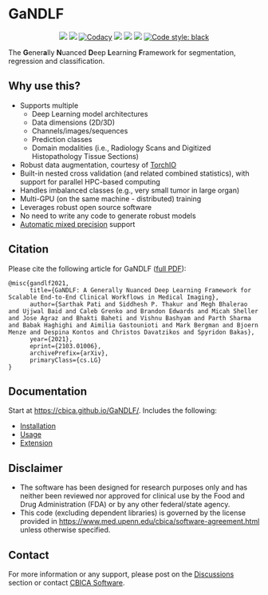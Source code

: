 # GaNDLF

<p align="center">
  <a href="https://github.com/CBICA/GaNDLF/actions/workflows/python-test.yml" alt="Build Status"><img src="https://github.com/CBICA/GaNDLF/actions/workflows/python-test.yml/badge.svg" /></a>
  <a href="https://github.com/CBICA/GaNDLF/actions/workflows/codeql-analysis.yml" alt="Code Analysis"><img src="https://github.com/CBICA/GaNDLF/workflows/CodeQL/badge.svg" /></a>
  <a href="https://www.codacy.com/gh/CBICA/GaNDLF/dashboard?utm_source=github.com&amp;utm_medium=referral&amp;utm_content=CBICA/GaNDLF&amp;utm_campaign=Badge_Grade"><img alt="Codacy" src="https://app.codacy.com/project/badge/Grade/8f8b77f62ad843709534e4ed66ad0b5a"></a>
  <a href="https://anaconda.org/conda-forge/gandlf" alt="Install"><img src="https://anaconda.org/conda-forge/gandlf/badges/installer/conda.svg" /></a>
  <a href="https://github.com/CBICA/GaNDLF/discussions" alt="Issues"><img src="https://img.shields.io/badge/Support-Discussion-blue" /></a>
  <a href="https://arxiv.org/abs/2103.01006" alt="Citation"><img src="https://img.shields.io/badge/Cite-citation-lightblue" /></a>
  <a href="https://github.com/psf/black"><img alt="Code style: black" src="https://img.shields.io/badge/Code%20Style-black-000000.svg"></a>
</p>

The **G**ener**a**lly **N**uanced **D**eep **L**earning **F**ramework for segmentation, regression and classification.

## Why use this?

- Supports multiple
  - Deep Learning model architectures
  - Data dimensions (2D/3D)
  - Channels/images/sequences 
  - Prediction classes
  - Domain modalities (i.e., Radiology Scans and Digitized Histopathology Tissue Sections)
- Robust data augmentation, courtesy of [TorchIO](https://github.com/fepegar/torchio/)  
- Built-in nested cross validation (and related combined statistics), with support for parallel HPC-based computing
- Handles imbalanced classes (e.g., very small tumor in large organ)
- Multi-GPU (on the same machine - distributed) training
- Leverages robust open source software
- No need to write any code to generate robust models
- [Automatic mixed precision](https://pytorch.org/blog/accelerating-training-on-nvidia-gpus-with-pytorch-automatic-mixed-precision/) support

## Citation

Please cite the following article for GaNDLF ([full PDF](https://arxiv.org/abs/2103.01006)):

```
@misc{gandlf2021,
      title={GaNDLF: A Generally Nuanced Deep Learning Framework for Scalable End-to-End Clinical Workflows in Medical Imaging}, 
      author={Sarthak Pati and Siddhesh P. Thakur and Megh Bhalerao and Ujjwal Baid and Caleb Grenko and Brandon Edwards and Micah Sheller and Jose Agraz and Bhakti Baheti and Vishnu Bashyam and Parth Sharma and Babak Haghighi and Aimilia Gastounioti and Mark Bergman and Bjoern Menze and Despina Kontos and Christos Davatzikos and Spyridon Bakas},
      year={2021},
      eprint={2103.01006},
      archivePrefix={arXiv},
      primaryClass={cs.LG}
}
```

## Documentation

Start at https://cbica.github.io/GaNDLF/. Includes the following:
- [Installation](https://cbica.github.io/GaNDLF/setup)
- [Usage](https://cbica.github.io/GaNDLF/usage)
- [Extension](https://cbica.github.io/GaNDLF/extending)

## Disclaimer
- The software has been designed for research purposes only and has neither been reviewed nor approved for clinical use by the Food and Drug Administration (FDA) or by any other federal/state agency.
- This code (excluding dependent libraries) is governed by the license provided in https://www.med.upenn.edu/cbica/software-agreement.html unless otherwise specified.

## Contact
For more information or any support, please post on the [Discussions](https://github.com/CBICA/GaNDLF/discussions) section or contact <a href="mailto:gandlf@cbica.upenn.edu">CBICA Software</a>.

